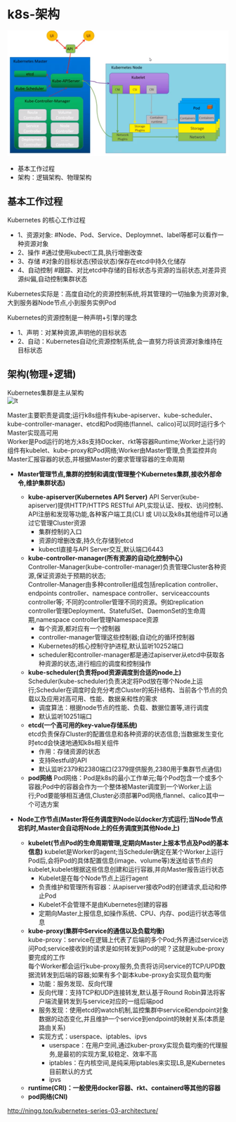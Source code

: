 # k8s-架构
![k8s](pic/k8s.png) 
- 基本工作过程
- 架构：逻辑架构、物理架构

## 基本工作过程
Kubernetes 的核心工作过程  
- 1、资源对象:  #Node、Pod、Service、Deploymnet、label等都可以看作一种资源对象
- 2、操作       #通过使用kubectl工具,执行增删改查
- 3、存储       #对象的目标状态(预设状态)保存在etcd中持久化储存
- 4、自动控制   #跟踪、对比etcd中存储的目标状态与资源的当前状态,对差异资源纠偏,自动控制集群状态  

Kubernetes实际是：高度自动化的资源控制系统,将其管理的一切抽象为资源对象,大到服务器Node节点,小到服务实例Pod  

Kubernetes的资源控制是一种声明+引擎的理念  
- 1、声明：对某种资源,声明他的目标状态 
- 2、自动：Kubernetes自动化资源控制系统,会一直努力将该资源对象维持在目标状态  

## 架构(物理+逻辑)
Kubernetes集群是主从架构  
![lt](http://ningg.top/images/kubernetes-series/k8s-cluster-arch.png) 

Master主要职责是调度;运行k8s组件有kube-apiserver、kube-scheduler、kube-controller-manager、etcd和Pod网络(flannel、calico)可以同时运行多个Master实现高可用  
Worker是Pod运行的地方;k8s支持Docker、rkt等容器Runtime;Worker上运行的组件有kubelet、kube-proxy和Pod网络;Worker由Master管理,负责监控并向Master汇报容器的状态,并根据Master的要求管理容器的生命周期  


- **Master管理节点,集群的控制和调度(管理整个Kubernetes集群,接收外部命令,维护集群状态)** 
  * **kube-apiserver(Kubernetes API Server)** 
    API Server(kube-apiserver)提供HTTP/HTTPS RESTful API,实现认证、授权、访问控制、API注册和发现等功能,各种客户端工具(CLI 或 UI)以及k8s其他组件可以通过它管理Cluster资源  
    - 集群控制的入口
    - 资源的增删改查,持久化存储到etcd
    - kubectl直接与API Server交互,默认端口6443
  * **kube-controller-manager(所有资源的自动化控制中心)**   
    Controller-Manager(kube-controller-manager)负责管理Cluster各种资源,保证资源处于预期的状态;  
    Controller-Manager由多种controller组成包括replication controller、endpoints controller、namespace controller、serviceaccounts controller等; 
    不同的controller管理不同的资源。例如replication controller管理Deployment、StatefulSet、DaemonSet的生命周期,namespace controller管理Namespace资源  
    - 每个资源,都对应有一个控制器
    - controller-manager管理这些控制器;自动化的循环控制器
    - Kubernetes的核心控制守护进程,默认监听10252端口
    - scheduler和controller-manager都是通过apiserver从etcd中获取各种资源的状态,进行相应的调度和控制操作
  * **kube-scheduler(负责将pod资源调度到合适的node上)**  
    Scheduler(kube-scheduler)负责决定将Pod放在哪个Node上运行;Scheduler在调度时会充分考虑Cluster的拓扑结构、当前各个节点的负载以及应用对高可用、性能、数据亲和性的需求  
    - 调度算法：根据node节点的性能、负载、数据位置等,进行调度
    - 默认监听10251端口
  * **etcd(一个高可用的key-value存储系统)**   
    etcd负责保存Cluster的配置信息和各种资源的状态信息;当数据发生变化时etcd会快速地通知k8s相关组件  
    - 作用：存储资源的状态
    - 支持Restful的API
    - 默认监听2379和2380端口(2379提供服务,2380用于集群节点通信)
  * **pod网络** 
    Pod网络：Pod是k8s的最小工作单元;每个Pod包含一个或多个容器;Pod中的容器会作为一个整体被Master调度到一个Worker上运行;Pod要能够相互通信,Cluster必须部署Pod网络,flannel、calico其中一个可选方案   

- **Node工作节点(Master将任务调度到Node以docker方式运行;当Node节点宕机时,Master会自动将Node上的任务调度到其他Node上)**   
  * **kubelet(节点Pod的生命周期管理,定期向Master上报本节点及Pod的基本信息)** 
    kubelet是Worker的agent;当Scheduler确定在某个Worker上运行Pod后,会将Pod的具体配置信息(image、volume等)发送给该节点的kubelet,kubelet根据这些信息创建和运行容器,并向Master报告运行状态  
    - Kubelet是在每个Node节点上运行agent
    - 负责维护和管理所有容器：从apiserver接收Pod的创建请求,启动和停止Pod
    - Kubelet不会管理不是由Kubernetes创建的容器
    - 定期向Master上报信息,如操作系统、CPU、内存、pod运行状态等信息
  * **kube-proxy(集群中Service的通信以及负载均衡)**    
    kube-proxy：service在逻辑上代表了后端的多个Pod;外界通过service访问Pod;service接收到的请求是如何转发到Pod的呢？这就是kube-proxy要完成的工作  
    每个Worker都会运行kube-proxy服务,负责将访问service的TCP/UPD数据流转发到后端的容器;如果有多个副本kube-proxy会实现负载均衡
    - 功能：服务发现、反向代理
    - 反向代理：支持TCP和UDP连接转发,默认基于Round Robin算法将客户端流量转发到与service对应的一组后端pod
    - 服务发现：使用etcd的watch机制,监控集群中service和endpoint对象数据的动态变化,并且维护一个service到endpoint的映射关系(本质是路由关系)
    - 实现方式：userspace、iptables、ipvs
      * userspace：在用户空间,通过kuber-proxy实现负载均衡的代理服务,是最初的实现方案,较稳定、效率不高
      * iptables：在内核空间,是纯采用iptables来实现LB,是Kubernetes目前默认的方式
      * ipvs
  * **runtime(CRI)：一般使用docker容器、rkt、containerd等其他的容器**  
  * **pod网络(CNI)**  






http://ningg.top/kubernetes-series-03-architecture/
